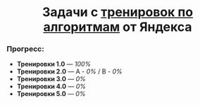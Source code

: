 <h1 align="center">Задачи с <a href="https://yandex.ru/yaintern/algorithm-training">тренировок по алгоритмам</a> от Яндекса</h1>

<h3>Прогресс:</h3>
<ul>
  <li><b>Тренировки 1.0</b> &mdash; <i>100%</i></li>
  <li><b>Тренировки 2.0</b> &mdash; A - <i>0%</i> / B - <i>0%</i></li>
  <li><b>Тренировки 3.0</b> &mdash; <i>0%</i></li>
  <li><b>Тренировки 4.0</b> &mdash; <i>0%</i></li>
  <li><b>Тренировки 5.0</b> &mdash; <i>0%</i></li>
  
</ul>

